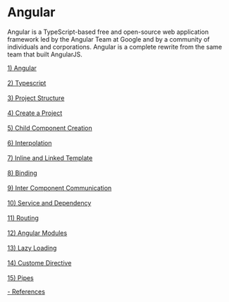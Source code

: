 # Angular
Angular is a TypeScript-based free and open-source web application framework led by the Angular Team at Google and by a community of individuals and corporations. Angular is a complete rewrite from the same team that built AngularJS.

[1) Angular](https://github.com/Girish-GAP/Angular/blob/a0104f152bee4a45524ec94ed692c1c2977bbf36/Angular.md)  <br><br>
[2) Typescript](https://github.com/Girish-GAP/Angular/tree/main/TypeScript)   <br><br>
[3) Project Structure](https://angular.io/guide/file-structure) <br><br>
[4) Create a Project](https://github.com/Girish-GAP/Angular/tree/main/Create%20First%20Application)<br><br>
[5) Child Component Creation](https://github.com/Girish-GAP/Angular/tree/main/Component)<br><br>
[6) Interpolation](https://github.com/Girish-GAP/Angular/tree/main/Interpolation/src_Interpolation)<br><br>
[7) Inline and Linked Template](https://github.com/Girish-GAP/Angular/tree/main/Inline%26Linked_Template)<br><br>
[8) Binding](https://github.com/Girish-GAP/Angular/tree/main/Binding)<br><br>
[9) Inter Component Communication](https://github.com/Girish-GAP/Angular/tree/main/InterComponentCommunication)<br><br>
[10) Service and Dependency](https://github.com/Girish-GAP/Angular/tree/main/Service_Dependancy)<br><br>
[11) Routing](https://github.com/Girish-GAP/Angular/blob/main/Routing/README.md) <br><br>
[12) Angular Modules](https://github.com/Girish-GAP/Angular/tree/main/Modules)<br><br>
[13) Lazy Loading](https://github.com/Girish-GAP/Angular/tree/main/LazyLoading)<br><br>
[14) Custome Directive](https://github.com/Girish-GAP/Angular/tree/main/Custome%20Directive)<br><br>
[15) Pipes](https://github.com/Girish-GAP/Angular/tree/main/Pipe)

[- References](https://github.com/Girish-GAP/Angular/blob/main/Reference.md)
